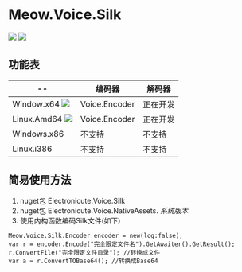 # Meow.Voice.Silk

![](https://img.shields.io/nuget/dt/Electronicute.Meow.Voice.Silk)
![](https://img.shields.io/nuget/vpre/Electronicute.Meow.Voice.Silk?label=NuGet%20Version)

## 功能表
| --          | 编码器 | 解码器 |
|-------------|-----|-----|
| Window.x64  ![](https://img.shields.io/nuget/dt/Electronicute.Meow.Voice.NativeAssets.Windows) | Voice.Encoder   |  正在开发  | 
| Linux.Amd64 ![](https://img.shields.io/nuget/dt/Electronicute.Meow.Voice.NativeAssets.Linux) | Voice.Encoder   |  正在开发  |
| Windows.x86 | 不支持  |  不支持  |
| Linux.i386  | 不支持  |  不支持  |

## 简易使用方法
1. nuget包 Electronicute.Voice.Silk
1. nuget包 Electronicute.Voice.NativeAssets. *系统版本*
1. 使用内构函数编码Silk文件(如下)
```Csharp
Meow.Voice.Silk.Encoder encoder = new(log:false);
var r = encoder.Encode("完全限定文件名").GetAwaiter().GetResult();
r.ConvertFile("完全限定文件目录"); //转换成文件
var a = r.ConvertTOBase64(); //转换成Base64
```

